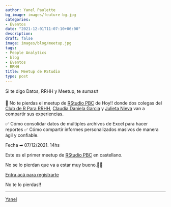 ```yaml
---
author: Yanel Paulette
bg_image: images/feature-bg.jpg
categories:
- Eventos
date: "2021-12-01T11:07:10+06:00"
description: 
draft: false
image: images/blog/meetup.jpg 
tags:
- People Analytics
- blog
- Eventos
- RRHH
title: Meetup de RStudio
type: post
---
```


Si te digo Datos, RRHH y Meetup, te sumas❓

🧉 No te pierdas el meetup de [RStudio PBC](https://www.linkedin.com/company/rstudio-pbc/) de Hoy!! donde  dos colegas del [Club de R Para RRHH](https://r4hr.club/), [Claudia Daniela Garcia]( https://www.linkedin.com/in/claudiadanielagarcia/)  y   [Julieta Nieva](https://www.linkedin.com/in/julieta-nieva/) van a compartir sus experiencias.

✅ Cómo consolidar datos de múltiples archivos de Excel para hacer reportes
✅ Cómo compartir informes personalizados masivos de manera ágil y confiable.


Fecha ➡ 07/12/2021. 14hs

Este es el primer meetup de [RStudio PBC](https://www.linkedin.com/company/rstudio-pbc/)  en castellano.

No se lo pierdan que va a estar muy bueno.👏👏

[Entra acá para registrarte](https://lnkd.in/ds-x3zUS)


No te lo pierdas!!



---------- 

[Yanel](https://yanelpaulette.netlify.app/)